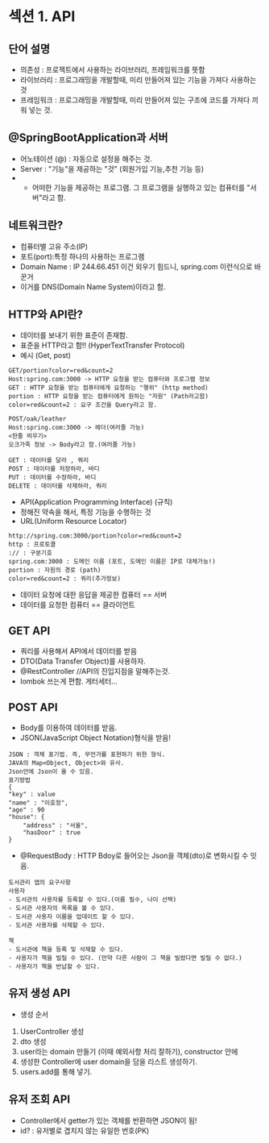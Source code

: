 # 섹션 1. API

## 단어 설명
- 의존성 : 프로젝트에서 사용하는 라이브러리, 프레임워크를 뜻함
- 라이브러리 : 프로그래밍을 개발할때, 미리 만들어져 있는 기능을 가져다 사용하는 것
- 프레임워크 : 프로그래밍을 개발할때, 미리 만들어져 있는 구조에 코드를 가져다 끼워 넣는 것.

## @SpringBootApplication과 서버
- 어노테이션 (@) : 자동으로 설정을 해주는 것.
- Server : "기능"을 제공하는 "것" (회원가입 기능,추천 기능 등)
- - 어떠한 기능을 제공하는 프로그램. 그 프로그램을 실행하고 있는 컴퓨터를 "서버"라고 함.

## 네트워크란?
- 컴퓨터별 고유 주소(IP)
- 포트(port):특정 하나의 사용하는 프로그램
- Domain Name : IP 244.66.451 이건 외우기 힘드니, spring.com 이런식으로 바꾼거
- 이거를 DNS(Domain Name System)이라고 함.

## HTTP와 API란?
- 데이터를 보내기 위한 표준이 존재함.
- 표준을 HTTP라고 함!! (HyperTextTransfer Protocol)
- 예시 (Get, post)
```
GET/portion?color=red&count=2
Host:spring.com:3000 -> HTTP 요청을 받는 컴퓨터와 프로그램 정보
GET : HTTP 요청을 받는 컴퓨터에게 요청하는 "행위" (http method)
portion : HTTP 요청을 받는 컴퓨터에게 원하는 "자원" (Path라고함)
color=red&count=2 : 요구 조건을 Query라고 함.

POST/oak/leather
Host:spring.com:3000 -> 헤더(여러줄 가능)
<한줄 띄우기>
오크가죽 정보 -> Body라고 함.(여러줄 가능) 
```
```
GET : 데이터를 달라 , 쿼리
POST : 데이터를 저장하라, 바디
PUT : 데이터를 수정하라, 바디
DELETE : 데이터를 삭제하라, 쿼리
```
- API(Application Programming Interface) (규칙)
- 정해진 약속을 해서, 특정 기능을 수행하는 것
- URL(Uniform Resource Locator)
```
http://spring.com:3000/portion?color=red&count=2
http : 프로토콜
:// : 구분기호
spring.com:3000 : 도메인 이름 (포트, 도메인 이름은 IP로 대체가능!)
portion : 자원의 경로 (path)
color=red&count=2 : 쿼리(추가정보)
```
- 데이터 요청에 대한 응답을 제공한 컴퓨터 == 서버
- 데이터를 요청한 컴퓨터 == 클라이언트

## GET API
- 쿼리를 사용해서 API에서 데이터를 받음
- DTO(Data Transfer Object)를 사용하자.
- @RestController //API의 진입지점을 말해주는것.
- lombok 쓰는게 편함. 게터세터...

## POST API
- Body를 이용하여 데이터를 받음.
- JSON(JavaScript Object Notation)형식을 받음!
```
JSON : 객체 표기법. 즉, 무언가를 표현하기 위한 형식.
JAVA의 Map<Object, Object>와 유사.
Json안에 Json이 올 수 있음.
표기방법
{
"key" : value
"name" : "이호정",
"age" : 90
"house": {
    "address" : "서울",
    "hasDoor" : true
}
```
- @RequestBody : HTTP Bdoy로 들어오는 Json을 객체(dto)로 변화시킬 수 잇음.

```
도서관리 앱의 요구사항
사용자
- 도서관의 사용자를 등록할 수 있다.(이름 필수, 나이 선택)
- 도서관 사용자의 목록을 볼 수 있다.
- 도서관 사용자 이름을 업데이트 할 수 있다.
- 도서관 사용자를 삭제할 수 있다.

책
- 도서관에 책을 등록 및 삭제할 수 있다.
- 사용자가 책을 빌릴 수 있다. (만약 다른 사람이 그 책을 빌렸다면 빌릴 수 없다.)
- 사용자가 책을 반납할 수 있다.
```
## 유저 생성 API
- 생성 순서
1. UserController 생성
2. dto 생성
3. user라는 domain 만들기 (이때 예외사항 처리 잘하기), constructor 안에
4. 생성한 Controller에 user domain을 담을 리스트 생성하기.
5. users.add를 통해 넣기.

## 유저 조회 API
- Controller에서 getter가 있는 객체를 반환하면 JSON이 됨!
- id? : 유저별로 겹치지 않는 유일한 번호(PK)


